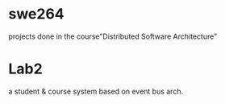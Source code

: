 # swe264
projects done in the course"Distributed Software Architecture"

# Lab2
a student & course system based on event bus arch.
